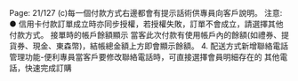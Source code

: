 Page: 21/127
(c)每一個付款方式右邊都會有提示話術供專員向客戶說明。
注意:
● 信用卡付款訂單成立時亦同步授權，若授權失敗，訂單不會成立，請選擇其他付款方式。
接單時的帳戶餘額顯示
當客此次付款有使用帳戶內的餘額(如禮券、提貨券、現金、東森幣)，結帳總金額上方即會顯示餘額。 4. 配送方式新增聯絡電話管理功能-便利專員當客戶要修改聯絡電話時，可直接選擇會員明細存在的
其他電話，快速完成訂購